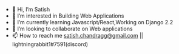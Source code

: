 - 👋 Hi, I’m Satish
- 👀 I’m interested in Building Web Applications
- 🌱 I’m currently learning Javascript/React,Working on Django 2.2
- 💞️ I’m looking to collaborate on Web applications
- 📫 How to reach me satish.chandragg@gmail.com   ||    lightningrabbit1#7591(discord)

<!---
Angrypenguin1995/Angrypenguin1995 is a ✨ special ✨ repository because its `README.md` (this file) appears on your GitHub profile.
You can click the Preview link to take a look at your changes.
--->
